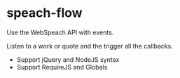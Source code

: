 # speach-flow

Use the WebSpeach API with events.

Listen to a work or quote and the trigger all the callbacks.

* Support jQuery and NodeJS syntax
* Support RequireJS and Globals
